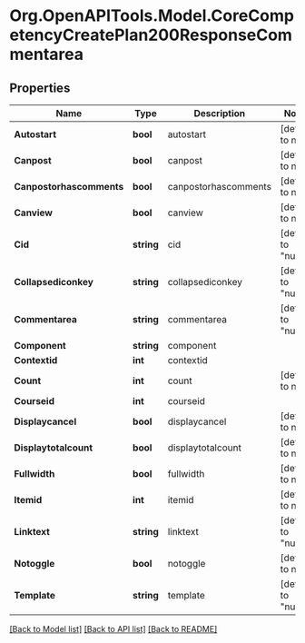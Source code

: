 # Org.OpenAPITools.Model.CoreCompetencyCreatePlan200ResponseCommentarea

## Properties

Name | Type | Description | Notes
------------ | ------------- | ------------- | -------------
**Autostart** | **bool** | autostart | [default to null]
**Canpost** | **bool** | canpost | [default to null]
**Canpostorhascomments** | **bool** | canpostorhascomments | [default to null]
**Canview** | **bool** | canview | [default to null]
**Cid** | **string** | cid | [default to "null"]
**Collapsediconkey** | **string** | collapsediconkey | [default to "null"]
**Commentarea** | **string** | commentarea | [default to "null"]
**Component** | **string** | component | 
**Contextid** | **int** | contextid | 
**Count** | **int** | count | [default to null]
**Courseid** | **int** | courseid | 
**Displaycancel** | **bool** | displaycancel | [default to null]
**Displaytotalcount** | **bool** | displaytotalcount | [default to null]
**Fullwidth** | **bool** | fullwidth | [default to null]
**Itemid** | **int** | itemid | [default to null]
**Linktext** | **string** | linktext | [default to "null"]
**Notoggle** | **bool** | notoggle | [default to null]
**Template** | **string** | template | [default to "null"]

[[Back to Model list]](../README.md#documentation-for-models) [[Back to API list]](../README.md#documentation-for-api-endpoints) [[Back to README]](../README.md)

